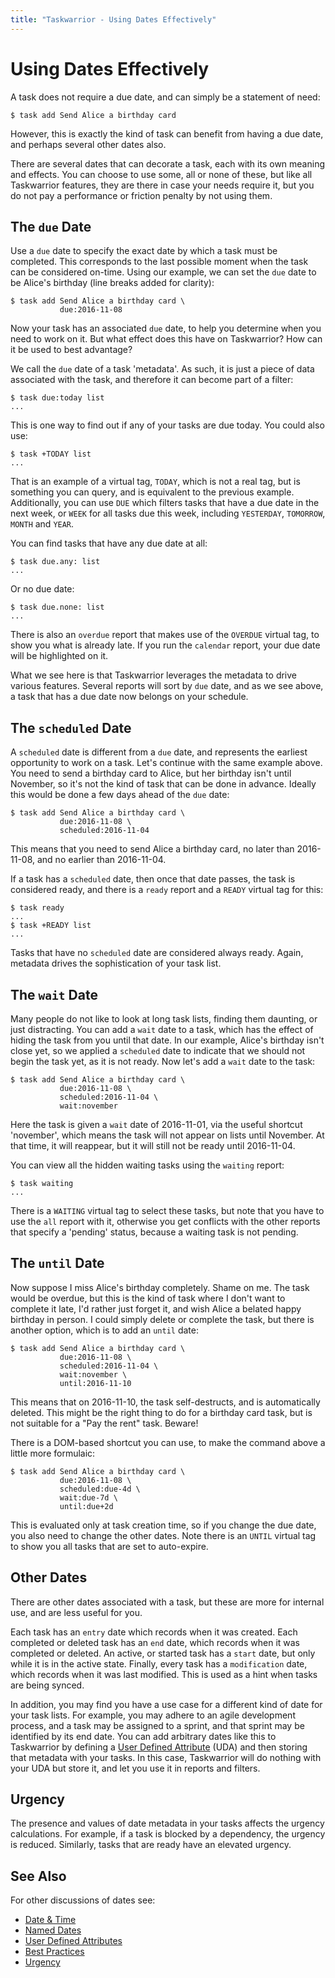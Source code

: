 ```yaml
---
title: "Taskwarrior - Using Dates Effectively"
---
```


# Using Dates Effectively

A task does not require a due date, and can simply be a statement of need:

    $ task add Send Alice a birthday card

However, this is exactly the kind of task can benefit from having a due date, and perhaps several other dates also.

There are several dates that can decorate a task, each with its own meaning and effects.
You can choose to use some, all or none of these, but like all Taskwarrior features, they are there in case your needs require it, but you do not pay a performance or friction penalty by not using them.

## The `due` Date

Use a `due` date to specify the exact date by which a task must be completed.
This corresponds to the last possible moment when the task can be considered on-time.
Using our example, we can set the `due` date to be Alice\'s birthday
(line breaks added for clarity):

    $ task add Send Alice a birthday card \
               due:2016-11-08

Now your task has an associated `due` date, to help you determine when you need to work on it.
But what effect does this have on Taskwarrior? How can it be used to best advantage?

We call the `due` date of a task \'metadata\'. As such, it is just a piece of data associated with the task, and therefore it can become part of a filter:

    $ task due:today list
    ...

This is one way to find out if any of your tasks are due today.
You could also use:

    $ task +TODAY list
    ...

That is an example of a virtual tag, `TODAY`, which is not a real tag, but is something you can query, and is equivalent to the previous example.
Additionally, you can use `DUE` which filters tasks that have a due date in the next week, or
`WEEK` for all tasks due this week, including `YESTERDAY`, `TOMORROW`, `MONTH`
and `YEAR`.

You can find tasks that have any due date at all:

    $ task due.any: list
    ...

Or no due date:

    $ task due.none: list
    ...

There is also an `overdue` report that makes use of the `OVERDUE` virtual tag, to show you what is already late.
If you run the `calendar` report, your due date will be highlighted on it.

What we see here is that Taskwarrior leverages the metadata to drive various features.
Several reports will sort by `due` date, and as we see above, a task that has a due date now belongs on your schedule.

## The `scheduled` Date

A `scheduled` date is different from a `due` date, and represents the earliest opportunity to work on a task.
Let\'s continue with the same example above.
You need to send a birthday card to Alice, but her birthday isn\'t until November, so it\'s not the kind of task that can be done in advance.
Ideally this would be done a few days ahead of the `due` date:

    $ task add Send Alice a birthday card \
               due:2016-11-08 \
               scheduled:2016-11-04

This means that you need to send Alice a birthday card, no later than
2016-11-08, and no earlier than 2016-11-04.

If a task has a `scheduled` date, then once that date passes, the task is considered ready, and there is a `ready` report and a `READY` virtual tag for this:

    $ task ready
    ...
    $ task +READY list
    ...

Tasks that have no `scheduled` date are considered always ready.
Again, metadata drives the sophistication of your task list.

## The `wait` Date

Many people do not like to look at long task lists, finding them daunting, or just distracting.
You can add a `wait` date to a task, which has the effect of hiding the task from you until that date.
In our example, Alice\'s birthday isn\'t close yet, so we applied a `scheduled` date to indicate that we should not begin the task yet, as it is not ready.
Now let\'s add a `wait` date to the task:

    $ task add Send Alice a birthday card \
               due:2016-11-08 \
               scheduled:2016-11-04 \
               wait:november

Here the task is given a `wait` date of 2016-11-01, via the useful shortcut
\'november\', which means the task will not appear on lists until November.
At that time, it will reappear, but it will still not be ready until 2016-11-04.

You can view all the hidden waiting tasks using the `waiting` report:

    $ task waiting
    ...

There is a `WAITING` virtual tag to select these tasks, but note that you have to use the `all` report with it, otherwise you get conflicts with the other reports that specify a \'pending\' status, because a waiting task is not pending.

## The `until` Date

Now suppose I miss Alice\'s birthday completely.
Shame on me.
The task would be overdue, but this is the kind of task where I don\'t want to complete it late, I\'d rather just forget it, and wish Alice a belated happy birthday in person.
I could simply delete or complete the task, but there is another option, which is to add an `until` date:

    $ task add Send Alice a birthday card \
               due:2016-11-08 \
               scheduled:2016-11-04 \
               wait:november \
               until:2016-11-10

This means that on 2016-11-10, the task self-destructs, and is automatically deleted.
This might be the right thing to do for a birthday card task, but is not suitable for a \"Pay the rent\" task.
Beware!

There is a DOM-based shortcut you can use, to make the command above a little more formulaic:

    $ task add Send Alice a birthday card \
               due:2016-11-08 \
               scheduled:due-4d \
               wait:due-7d \
               until:due+2d

This is evaluated only at task creation time, so if you change the due date, you also need to change the other dates.
Note there is an `UNTIL` virtual tag to show you all tasks that are set to auto-expire.

## Other Dates

There are other dates associated with a task, but these are more for internal use, and are less useful for you.

Each task has an `entry` date which records when it was created.
Each completed or deleted task has an `end` date, which records when it was completed or deleted. An active, or started task has a `start` date, but only while it is in the active state. Finally, every task has a `modification` date, which records when it was last modified. This is used as a hint when tasks are being synced.

In addition, you may find you have a use case for a different kind of date for your task lists. For example, you may adhere to an agile development process, and a task may be assigned to a sprint, and that sprint may be identified by its end date. You can add arbitrary dates like this to Taskwarrior by defining a
[User Defined Attribute](/docs/udas) (UDA) and then storing that metadata with your tasks. In this case, Taskwarrior will do nothing with your UDA but store it, and let you use it in reports and filters.

## Urgency

The presence and values of date metadata in your tasks affects the urgency calculations.
For example, if a task is blocked by a dependency, the urgency is reduced.
Similarly, tasks that are ready have an elevated urgency.

## See Also

For other discussions of dates see:

- [Date & Time](/docs/dates)
- [Named Dates](/docs/named_dates)
- [User Defined Attributes](/docs/udas)
- [Best Practices](/docs/best-practices)
- [Urgency](/docs/urgency)
